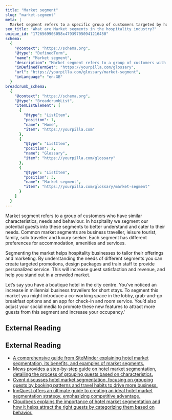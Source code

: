 ```yaml
---
title: "Market segment"
slug: "market-segment"
meta: |
  Market segment refers to a specific group of customers targeted by hotels, restaurants, cafes, or bars. Identifying these groups helps tailor services and marketing.
seo_title: "What are Market segments in the hospitality industry?"
unique_id: "1726569903058x479397050941216450"
schema:
  {
    "@context": "https://schema.org",
    "@type": "DefinedTerm",
    "name": "Market segment",
    "description": "Market segment refers to a group of customers with similar characteristics, needs and behaviour. In hospitality, this segmentation allows businesses to tailor offerings and marketing to different customer groups.",
    "inDefinedTermSet": "https://yourpilla.com/glossary",
    "url": "https://yourpilla.com/glossary/market-segment",
    "inLanguage": "en-GB"
  }
breadcrumb_schema:
  {
    "@context": "https://schema.org",
    "@type": "BreadcrumbList",
    "itemListElement": [
      {
        "@type": "ListItem",
        "position": 1,
        "name": "Home",
        "item": "https://yourpilla.com"
      },
      {
        "@type": "ListItem",
        "position": 2,
        "name": "Glossary",
        "item": "https://yourpilla.com/glossary"
      },
      {
        "@type": "ListItem",
        "position": 3,
        "name": "Market segment",
        "item": "https://yourpilla.com/glossary/market-segment"
      }
    ]
  }
---
```


Market segment refers to a group of customers who have similar characteristics, needs and behaviour. In hospitality we segment our potential guests into these segments to better understand and cater to their needs. Common market segments are business traveller, leisure tourist, family, solo traveller and luxury seeker. Each segment has different preferences for accommodation, amenities and services.

Segmenting the market helps hospitality businesses to tailor their offerings and marketing. By understanding the needs of different segments you can create targeted promotions, design packages and train staff to provide personalized service. This will increase guest satisfaction and revenue, and help you stand out in a crowded market.

Let’s say you have a boutique hotel in the city centre. You’ve noticed an increase in millennial business travellers for short stays. To segment this market you might introduce a co-working space in the lobby, grab-and-go breakfast options and an app for check-in and room service. You’d also adjust your social media to promote these new features to attract more guests from this segment and increase your occupancy.'

## External Reading



## External Reading

*   [A comprehensive guide from SiteMinder explaining hotel market segmentation, its benefits, and examples of market segments.](https://www.siteminder.com/r/hotel-market-segmentation/)
*   [Mews provides a step-by-step guide on hotel market segmentation, detailing the process of grouping guests based on characteristics.](https://www.mews.com/en/blog/hotel-market-segmentation)
*   [Cvent discusses hotel market segmentation, focusing on grouping guests by booking patterns and travel habits to drive more business.](https://www.cvent.com/en/blog/hospitality/hotel-market-segmentation)
*   [InnQuest offers an ultimate guide to creating an ideal hotel market segmentation strategy, emphasizing competitive advantage.](https://www.innquest.com/blog/a-comprehensive-guide-to-hotel-market-segmentation/)
*   [Cloudbeds explains the importance of hotel market segmentation and how it helps attract the right guests by categorizing them based on behavior.](https://www.cloudbeds.com/articles/hotel-market-segmentation/)